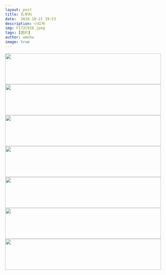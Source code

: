 ```yaml
---
layout: post
title: 孔亨利
date:  2020-10-21 19:53
description: 小红书
img: F172C916.jpeg
tags: [图片]
author: wmnhw
image: true
---
```

<img src="https://gdindex.wmnhw.workers.dev/%25E5%25B8%2585%25E5%2593%25A5%25E5%259B%25BE%25E5%25BA%2593/%25E5%25B0%258F%25E7%25BA%25A2%25E4%25B9%25A6-%25E5%25AD%2594%25E4%25BA%25A8%25E5%2588%25A9/F172C916-909F-4DB9-B6E8-C82EDB5C354B.jpeg" width="100%" height="100"/>

<img src="https://gdindex.wmnhw.workers.dev/%25E5%25B8%2585%25E5%2593%25A5%25E5%259B%25BE%25E5%25BA%2593/%25E5%25B0%258F%25E7%25BA%25A2%25E4%25B9%25A6-%25E5%25AD%2594%25E4%25BA%25A8%25E5%2588%25A9/AA0DED01-88A7-4449-BF58-69367D294912.jpeg" width="100%" height="100"/>

<img src="https://gdindex.wmnhw.workers.dev/%25E5%25B8%2585%25E5%2593%25A5%25E5%259B%25BE%25E5%25BA%2593/%25E5%25B0%258F%25E7%25BA%25A2%25E4%25B9%25A6-%25E5%25AD%2594%25E4%25BA%25A8%25E5%2588%25A9/629FD705-2E8C-4CC4-8C2D-87D27A66B06D.jpeg" width="100%" height="100"/>

<img src="https://gdindex.wmnhw.workers.dev/%25E5%25B8%2585%25E5%2593%25A5%25E5%259B%25BE%25E5%25BA%2593/%25E5%25B0%258F%25E7%25BA%25A2%25E4%25B9%25A6-%25E5%25AD%2594%25E4%25BA%25A8%25E5%2588%25A9/19B3EA25-59D6-4924-9852-865BAD2499BF.jpeg" width="100%" height="100"/>

<img src="https://gdindex.wmnhw.workers.dev/%25E5%25B8%2585%25E5%2593%25A5%25E5%259B%25BE%25E5%25BA%2593/%25E5%25B0%258F%25E7%25BA%25A2%25E4%25B9%25A6-%25E5%25AD%2594%25E4%25BA%25A8%25E5%2588%25A9/84BA06D9-B6F3-45D8-A532-67809AF28B01.jpeg" width="100%" height="100"/>

<img src="https://gdindex.wmnhw.workers.dev/%25E5%25B8%2585%25E5%2593%25A5%25E5%259B%25BE%25E5%25BA%2593/%25E5%25B0%258F%25E7%25BA%25A2%25E4%25B9%25A6-%25E5%25AD%2594%25E4%25BA%25A8%25E5%2588%25A9/672DF12B-4390-43AA-A91D-CA0526AED6E4.jpeg" width="100%" height="100"/>

<img src="https://gdindex.wmnhw.workers.dev/%25E5%25B8%2585%25E5%2593%25A5%25E5%259B%25BE%25E5%25BA%2593/%25E5%25B0%258F%25E7%25BA%25A2%25E4%25B9%25A6-%25E5%25AD%2594%25E4%25BA%25A8%25E5%2588%25A9/4397B9A4-34DE-4872-AF56-1BE3D1C495A4.jpeg" width="100%" height="100"/>
